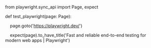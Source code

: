 from playwright.sync_api import Page, expect

def test_playwright(page: Page):

    page.goto('https://playwright.dev/')

    expect(page).to_have_title('Fast and reliable end-to-end testing for modern web apps | Playwright')